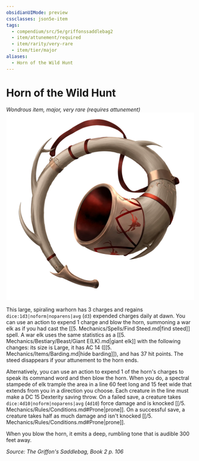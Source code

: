 ```yaml
---
obsidianUIMode: preview
cssclasses: json5e-item
tags:
  - compendium/src/5e/griffonssaddlebag2
  - item/attunement/required
  - item/rarity/very-rare
  - item/tier/major
aliases:
  - Horn of the Wild Hunt
---
```

# Horn of the Wild Hunt
*Wondrous item, major, very rare (requires attunement)*  
![](https://raw.githubusercontent.com/TheGiddyLimit/homebrew-img/main/img/GriffonsSaddlebag2/Items/Horn-of-the-Wild-Hunt.webp#right)  


This large, spiraling warhorn has 3 charges and regains `dice:1d3|noform|noparens|avg` (`d3`) expended charges daily at dawn. You can use an action to expend 1 charge and blow the horn, summoning a war elk as if you had cast the [[5. Mechanics/Spells/Find Steed.md\|find steed]] spell. A war elk uses the same statistics as a [[5. Mechanics/Bestiary/Beast/Giant E(LK).md\|giant elk]] with the following changes: its size is Large, it has AC 14 ([[5. Mechanics/Items/Barding.md\|hide barding]]), and has 37 hit points. The steed disappears if your attunement to the horn ends.

Alternatively, you can use an action to expend 1 of the horn's charges to speak its command word and then blow the horn. When you do, a spectral stampede of elk trample the area in a line 60 feet long and 15 feet wide that extends from you in a direction you choose. Each creature in the line must make a DC 15 Dexterity saving throw. On a failed save, a creature takes `dice:4d10|noform|noparens|avg` (`4d10`) force damage and is knocked [[/5. Mechanics/Rules/Conditions.md#Prone\|prone]]. On a successful save, a creature takes half as much damage and isn't knocked [[/5. Mechanics/Rules/Conditions.md#Prone\|prone]].

When you blow the horn, it emits a deep, rumbling tone that is audible 300 feet away.

*Source: The Griffon's Saddlebag, Book 2 p. 106*
